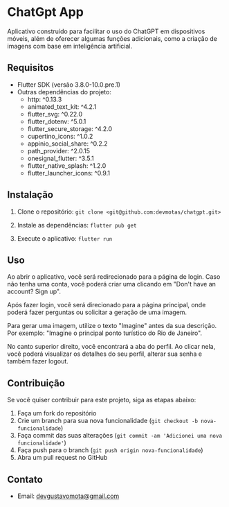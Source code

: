 # ChatGpt App

Aplicativo construído para facilitar o uso do ChatGPT em dispositivos móveis, além de oferecer algumas funções adicionais, como a criação de imagens com base em inteligência artificial.

## Requisitos

* Flutter SDK (versão 3.8.0-10.0.pre.1)
* Outras dependências do projeto:
  * http: ^0.13.3
  * animated_text_kit: ^4.2.1
  * flutter_svg: ^0.22.0
  * flutter_dotenv: ^5.0.1
  * flutter_secure_storage: ^4.2.0
  * cupertino_icons: ^1.0.2
  * appinio_social_share: ^0.2.2
  * path_provider: ^2.0.15
  * onesignal_flutter: ^3.5.1
  * flutter_native_splash: ^1.2.0
  * flutter_launcher_icons: ^0.9.1


## Instalação

1.  Clone o repositório:
`git clone <git@github.com:devmotas/chatgpt.git>`

2.  Instale as dependências:
`flutter pub get`

3.  Execute o aplicativo:
`flutter run`

## Uso

Ao abrir o aplicativo, você será redirecionado para a página de login. Caso não tenha uma conta, você poderá criar uma clicando em "Don't have an account? Sign up".

Após fazer login, você será direcionado para a página principal, onde poderá fazer perguntas ou solicitar a geração de uma imagem.

Para gerar uma imagem, utilize o texto "Imagine" antes da sua descrição. Por exemplo: "Imagine o principal ponto turístico do Rio de Janeiro".

No canto superior direito, você encontrará a aba do perfil. Ao clicar nela, você poderá visualizar os detalhes do seu perfil, alterar sua senha e também fazer logout.

## Contribuição

Se você quiser contribuir para este projeto, siga as etapas abaixo:

1.  Faça um fork do repositório
2.  Crie um branch para sua nova funcionalidade (`git checkout -b nova-funcionalidade`)
3.  Faça commit das suas alterações (`git commit -am 'Adicionei uma nova funcionalidade'`)
4.  Faça push para o branch (`git push origin nova-funcionalidade`)
5.  Abra um pull request no GitHub


## Contato

  *   Email: devgustavomota@gmail.com


